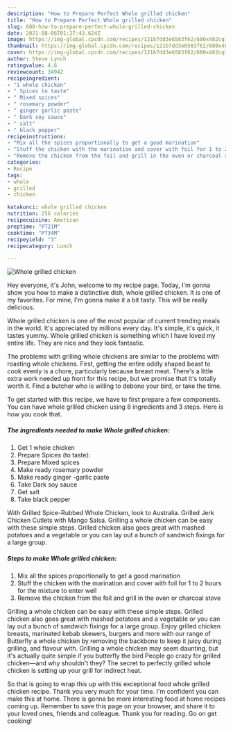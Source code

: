 ```yaml
---
description: "How to Prepare Perfect Whole grilled chicken"
title: "How to Prepare Perfect Whole grilled chicken"
slug: 608-how-to-prepare-perfect-whole-grilled-chicken
date: 2021-08-06T01:27:43.624Z
image: https://img-global.cpcdn.com/recipes/121b7dd3e6583f62/680x482cq70/whole-grilled-chicken-recipe-main-photo.jpg
thumbnail: https://img-global.cpcdn.com/recipes/121b7dd3e6583f62/680x482cq70/whole-grilled-chicken-recipe-main-photo.jpg
cover: https://img-global.cpcdn.com/recipes/121b7dd3e6583f62/680x482cq70/whole-grilled-chicken-recipe-main-photo.jpg
author: Steve Lynch
ratingvalue: 4.6
reviewcount: 34942
recipeingredient:
- "1 whole chicken"
- " Spices to taste"
- " Mixed spices"
- " rosemary powder"
- " ginger garlic paste"
- " Dark soy sauce"
- " salt"
- " black pepper"
recipeinstructions:
- "Mix all the spices proportionally to get a good marination"
- "Stuff the chicken with the marination and cover with foil for 1 to 2 hours for the mixture to enter well"
- "Remove the chicken from the foil and grill in the oven or charcoal stove"
categories:
- Recipe
tags:
- whole
- grilled
- chicken

katakunci: whole grilled chicken 
nutrition: 256 calories
recipecuisine: American
preptime: "PT21M"
cooktime: "PT34M"
recipeyield: "3"
recipecategory: Lunch

---
```



![Whole grilled chicken](https://img-global.cpcdn.com/recipes/121b7dd3e6583f62/680x482cq70/whole-grilled-chicken-recipe-main-photo.jpg)

Hey everyone, it's John, welcome to my recipe page. Today, I'm gonna show you how to make a distinctive dish, whole grilled chicken. It is one of my favorites. For mine, I'm gonna make it a bit tasty. This will be really delicious.

Whole grilled chicken is one of the most popular of current trending meals in the world. It's appreciated by millions every day. It's simple, it's quick, it tastes yummy. Whole grilled chicken is something which I have loved my entire life. They are nice and they look fantastic.

The problems with grilling whole chickens are similar to the problems with roasting whole chickens. First, getting the entire oddly shaped beast to cook evenly is a chore, particularly because breast meat. There&#39;s a little extra work needed up front for this recipe, but we promise that it&#39;s totally worth it. Find a butcher who is willing to debone your bird, or take the time.


To get started with this recipe, we have to first prepare a few components. You can have whole grilled chicken using 8 ingredients and 3 steps. Here is how you cook that.

<!--inarticleads1-->

##### The ingredients needed to make Whole grilled chicken:

1. Get 1 whole chicken
1. Prepare  Spices (to taste):
1. Prepare  Mixed spices
1. Make ready  rosemary powder
1. Make ready  ginger -garlic paste
1. Take  Dark soy sauce
1. Get  salt
1. Take  black pepper


With Grilled Spice-Rubbed Whole Chicken, look to Australia. Grilled Jerk Chicken Cutlets with Mango Salsa. Grilling a whole chicken can be easy with these simple steps. Grilled chicken also goes great with mashed potatoes and a vegetable or you can lay out a bunch of sandwich fixings for a large group. 

<!--inarticleads2-->

##### Steps to make Whole grilled chicken:

1. Mix all the spices proportionally to get a good marination
1. Stuff the chicken with the marination and cover with foil for 1 to 2 hours for the mixture to enter well
1. Remove the chicken from the foil and grill in the oven or charcoal stove


Grilling a whole chicken can be easy with these simple steps. Grilled chicken also goes great with mashed potatoes and a vegetable or you can lay out a bunch of sandwich fixings for a large group. Enjoy grilled chicken breasts, marinated kebab skewers, burgers and more with our range of Butterfly a whole chicken by removing the backbone to keep it juicy during grilling, and flavour with. Grilling a whole chicken may seem daunting, but it&#39;s actually quite simple if you butterfly the bird People go crazy for grilled chicken—and why shouldn&#39;t they? The secret to perfectly grilled whole chicken is setting up your grill for indirect heat. 

So that is going to wrap this up with this exceptional food whole grilled chicken recipe. Thank you very much for your time. I'm confident you can make this at home. There is gonna be more interesting food at home recipes coming up. Remember to save this page on your browser, and share it to your loved ones, friends and colleague. Thank you for reading. Go on get cooking!
